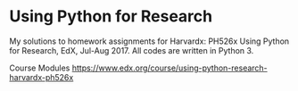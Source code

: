 # Using Python for Research

My solutions to homework assignments for Harvardx: PH526x Using Python for Research, EdX, Jul-Aug 2017. All codes are written in Python 3.

Course Modules https://www.edx.org/course/using-python-research-harvardx-ph526x
